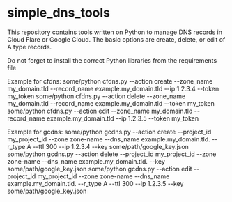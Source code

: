 # simple_dns_tools
This repository contains tools written on Python to manage DNS records in Cloud Flare or Google Cloud. 
The basic options are create, delete, or edit of A type records.

Do not forget to install the correct Python libraries from the requirements file

Example for cfdns:
some/python cfdns.py --action create --zone_name my_domain.tld --record_name example.my_domain.tld --ip 1.2.3.4 --token my_token 
some/python cfdns.py --action delete --zone_name my_domain.tld --record_name example.my_domain.tld --token my_token 
some/python cfdns.py --action edit --zone_name my_domain.tld --record_name example.my_domain.tld --ip 1.2.3.5 --token my_token 

Example for gcdns:
some/python gcdns.py --action create --project_id my_project_id --zone zone-name --dns_name example.my_domain.tld. --r_type A --ttl 300 --ip 1.2.3.4 --key some/path/google_key.json
some/python gcdns.py --action delete --project_id my_project_id --zone zone-name --dns_name example.my_domain.tld. --key some/path/google_key.json
some/python gcdns.py --action edit --project_id my_project_id --zone zone-name --dns_name example.my_domain.tld. --r_type A --ttl 300 --ip 1.2.3.5 --key some/path/google_key.json
